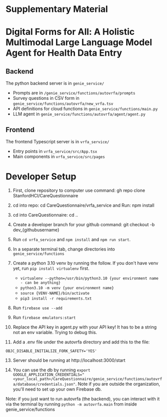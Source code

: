 # Supplementary Material 
# Digital Forms for All: A Holistic Multimodal Large Language Model Agent for Health Data Entry

## Backend
The python backend server is in `genie_service/`
* Prompts are in `/genie_service/functions/autovrfa/prompts`
* Survey questions in CSV form in `genie_service/functions/autovrfa/new_vrfa.tsv`
* API definitions for cloud functions in `genie_service/functions/main.py`
* LLM agent in `genie_service/functions/autovrfa/agent/agent.py`

## Frontend
The frontend Typescript server is in `vrfa_service/`

* Entry points in `vrfa_service/src/App.tsx`
* Main components in `vrfa_service/src/pages`

# Developer Setup

1. First, clone repository to computer use command: gh repo clone StanfordHCI/CareQuestionnaire

2. cd into repo: cd CareQuestionnaire/vrfa_service and Run: npm install
   
4. cd into CareQuestionnaire: cd ..

5. Create a developer branch for your github command: git checkout -b dev_{githubusername}

6. Run `cd vrfa_service` and `npm install` and `npm run start`.

7. In a separate terminal tab, change directories into `genie_service/functions` 

8. Create a python 3.10 venv by running the follow. If you don't have venv yet, run `pip install virtualenv` first.

    - `virtualenv --python=/usr/bin/python3.10 {your environment name - can be anything}`
    - `python3.10 -m venv {your environment name}`
    - `source {VENV-NAME}/bin/activate`
    - `pip3 install -r requirements.txt`

9. Run `firebase use --add`

10. Run `firebase emulators:start`

11. Replace the API key in agent.py with your API key! It has to be a string not an env variable. Trying to debug this.

12. Add a .env file under the autovrfa directory and add this to the file: 

`OBJC_DISABLE_INITIALIZE_FORK_SAFETY='YES'`

13. Server should be running at http://localhost:3000/start

14. You can use the db by running `export GOOGLE_APPLICATION_CREDENTIALS="<your_local_path>/CareQuestionnaire/genie_service/functions/autovrfa/database/credentials.json"`. Note if you are outside the organization, you'll need to set up your own Firebase db. 

Note: if you just want to run autovrfa (the backend), you can interact with it via the terminal by running `python -m autovrfa.main` from inside genie_service/functions
